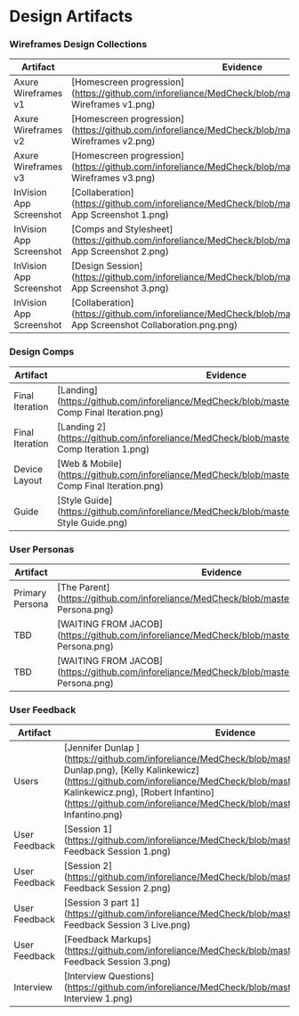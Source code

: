 # Design Artifacts

### Wireframes Design Collections
Artifact | Evidence 
--- | --- 
Axure Wireframes v1 | [Homescreen progression](https://github.com/inforeliance/MedCheck/blob/master/Artifacts/Design/Axure Wireframes v1.png)
Axure Wireframes v2 | [Homescreen progression](https://github.com/inforeliance/MedCheck/blob/master/Artifacts/Design/Axure Wireframes v2.png)
Axure Wireframes v3 | [Homescreen progression](https://github.com/inforeliance/MedCheck/blob/master/Artifacts/Design/Axure Wireframes v3.png)
InVision App Screenshot | [Collaberation](https://github.com/inforeliance/MedCheck/blob/master/Artifacts/Design/InVision App Screenshot 1.png)
InVision App Screenshot | [Comps and Stylesheet](https://github.com/inforeliance/MedCheck/blob/master/Artifacts/Design/InVision App Screenshot 2.png)
InVision App Screenshot | [Design Session](https://github.com/inforeliance/MedCheck/blob/master/Artifacts/Design/InVision App Screenshot 3.png)
InVision App Screenshot | [Collaberation](https://github.com/inforeliance/MedCheck/blob/master/Artifacts/Design/InVision App Screenshot Collaboration.png.png)

### Design Comps
Artifact | Evidence 
--- | --- 
Final Iteration | [Landing](https://github.com/inforeliance/MedCheck/blob/master/Artifacts/Design/Design Comp Final Iteration.png)
Final Iteration | [Landing 2](https://github.com/inforeliance/MedCheck/blob/master/Artifacts/Design/Design Comp Iteration 1.png)
Device Layout | [Web & Mobile](https://github.com/inforeliance/MedCheck/blob/master/Artifacts/Design/Design Comp Final Iteration.png)
Guide | [Style Guide](https://github.com/inforeliance/MedCheck/blob/master/Artifacts/Design/Design Style Guide.png)

### User Personas
Artifact | Evidence 
--- | --- 
Primary Persona | [The Parent](https://github.com/inforeliance/MedCheck/blob/master/Artifacts/Design/User Persona.png)
TBD | [WAITING FROM JACOB](https://github.com/inforeliance/MedCheck/blob/master/Artifacts/Design/User Persona.png)
TBD | [WAITING FROM JACOB](https://github.com/inforeliance/MedCheck/blob/master/Artifacts/Design/User Persona.png)

### User Feedback
Artifact | Evidence 
--- | --- 
Users | [Jennifer Dunlap ](https://github.com/inforeliance/MedCheck/blob/master/Artifacts/Design/Jennifer Dunlap.png), [Kelly Kalinkewicz](https://github.com/inforeliance/MedCheck/blob/master/Artifacts/Design/Kelly Kalinkewicz.png), [Robert Infantino](https://github.com/inforeliance/MedCheck/blob/master/Artifacts/Design/Robert Infantino.png)
User Feedback | [Session 1](https://github.com/inforeliance/MedCheck/blob/master/Artifacts/Design/User Feedback Session 1.png)
User Feedback | [Session 2](https://github.com/inforeliance/MedCheck/blob/master/Artifacts/Design/User Feedback Session 2.png)
User Feedback | [Session 3 part 1](https://github.com/inforeliance/MedCheck/blob/master/Artifacts/Design/User Feedback Session 3 Live.png)
User Feedback | [Feedback Markups](https://github.com/inforeliance/MedCheck/blob/master/Artifacts/Design/User Feedback Session 3.png)
Interview | [Interview Questions](https://github.com/inforeliance/MedCheck/blob/master/Artifacts/Design/User Interview 1.png)

